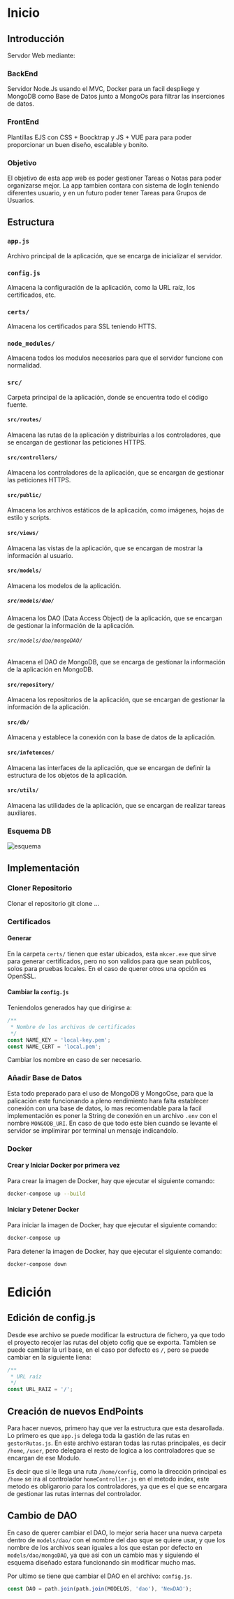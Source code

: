 # Inicio
## Introducción
Servdor Web mediante:

### BackEnd
Servidor Node.Js usando el MVC, Docker para un facil despliege y MongoDB como Base de Datos junto a MongoOs para filtrar las inserciones de datos.

### FrontEnd
Plantillas EJS con CSS + Boocktrap y JS + VUE para para poder proporcionar un buen diseño, escalable y bonito. 

### Objetivo
El objetivo de esta app web es poder gestioner Tareas o Notas para poder organizarse mejor.
La app tambien contara con sistema de logIn teniendo diferentes usuario, y en un futuro poder tener Tareas para Grupos de Usuarios.

## Estructura
### `app.js`
Archivo principal de la aplicación, que se encarga de inicializar el servidor.

### `config.js`
Almacena la configuración de la aplicación, como la URL raíz, los certificados, etc.

### `certs/`
Almacena los certificados para SSL teniendo HTTS.

### `node_modules/`
Almacena todos los modulos necesarios para que el servidor funcione con normalidad.

### `src/`
Carpeta principal de la aplicación, donde se encuentra todo el código fuente.

#### `src/routes/`
Almacena las rutas de la aplicación y distribuirlas a los controladores, que se encargan de gestionar las peticiones HTTPS.

#### `src/controllers/`
Almacena los controladores de la aplicación, que se encargan de gestionar las peticiones HTTPS.

#### `src/public/`
Almacena los archivos estáticos de la aplicación, como imágenes, hojas de estilo y scripts.

#### `src/views/`
Almacena las vistas de la aplicación, que se encargan de mostrar la información al usuario.

#### `src/models/`
Almacena los modelos de la aplicación.

##### `src/models/dao/`
Almacena los DAO (Data Access Object) de la aplicación, que se encargan de gestionar la información de la aplicación.

###### `src/models/dao/mongoDAO/`
Almacena el DAO de MongoDB, que se encarga de gestionar la información de la aplicación en MongoDB.

#### `src/repository/`
Almacena los repositorios de la aplicación, que se encargan de gestionar la información de la aplicación.

#### `src/db/`
Almacena y establece la conexión con la base de datos de la aplicación.

#### `src/infetences/`
Almacena las interfaces de la aplicación, que se encargan de definir la estructura de los objetos de la aplicación.

#### `src/utils/`
Almacena las utilidades de la aplicación, que se encargan de realizar tareas auxiliares.

### Esquema DB
![esquema](./doc/esquemaDB.png)


## Implementación
### Cloner Repositorio
Clonar el repositorio git clone ...

### Certificados
#### Generar
En la carpeta `certs/` tienen que estar ubicados, esta `mkcer.exe` que sirve para generar certificados, pero no son validos para que sean publicos, solos para pruebas locales.
En el caso de querer otros una opción es OpenSSL.

#### Cambiar la `config.js`
Teniendolos generados hay que dirigirse a:
```js
/**
 * Nombre de los archivos de certificados
 */
const NAME_KEY = 'local-key.pem';
const NAME_CERT = 'local.pem';
```
Cambiar los nombre en caso de ser necesario.


### Añadir Base de Datos
Esta todo preparado para el uso de MongoDB y MongoOse, para que la palicación este funcionando a pleno rendimiento hara falta establecer conexión con una base de datos, lo mas recomendable para la facil implementación es poner la String de conexión en un archivo `.env` con el nombre `MONGODB_URI`.
En caso de que todo este bien cuando se levante el servidor se implimirar por terminal un mensaje indicandolo.


### Docker
#### Crear y Iniciar Docker por primera vez
Para crear la imagen de Docker, hay que ejecutar el siguiente comando:
```bash
docker-compose up --build
```

#### Iniciar y Detener Docker
Para iniciar la imagen de Docker, hay que ejecutar el siguiente comando:
```bash
docker-compose up
```
Para detener la imagen de Docker, hay que ejecutar el siguiente comando:
```bash
docker-compose down
```


# Edición
## Edición de config.js
Desde ese archivo se puede modificar la estructura de fichero, ya que todo el proyecto recojer las rutas del objeto cofig que se exporta.
Tambien se puede cambiar la url base, en el caso por defecto es `/`, pero se puede cambiar en la siguiente liena:
```js
/**
 * URL raíz
 */
const URL_RAIZ = '/';
```

## Creación de nuevos EndPoints
Para hacer nuevos, primero hay que ver la estructura que esta desarollada.
Lo primero es que `app.js` delega toda la gastión de las rutas en `gestorRutas.js`.
En este archivo estaran todas las rutas principales, es decir `/home`, `/user`, pero delegara el resto de logica a los controladores que se encargan de ese Modulo.

Es decir que si le llega una ruta `/home/config`, como la dirección principal es `/home` se ira al controlador `homeController.js` en el metodo index, este metodo es obligarorio para los controladores, ya que es el que se encargara de gestionar las rutas internas del controlador.

## Cambio de DAO
En caso de querer cambiar el DAO, lo mejor seria hacer una nueva carpeta dentro de `models/dao/` con el nombre del dao sque se quiere usar, y que los nombre de los archivos sean iguales a los que estan por defecto en `models/dao/mongoDAO`, ya que asi con un cambio mas y siguiendo el esquema diseñado estara funcionando sin modificar mucho mas.

Por ultimo se tiene que cambiar el DAO en el archivo: `config.js`.
```js
const DAO = path.join(path.join(MODELOS, 'dao'), 'NewDAO');
```
